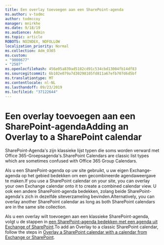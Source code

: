 ```yaml
---
title: Een overlay toevoegen aan een SharePoint-agenda
ms.author: v-todmc
author: todmccoy
manager: mnirkhe
ms.date: 9/18/19
ms.audience: Admin
ms.topic: article
ROBOTS: NOINDEX, NOFOLLOW
localization_priority: Normal
ms.collection: Adm_O365
ms.custom:
- "9000677"
- "2587"
ms.openlocfilehash: 456e05a839ad5182cd91c534cbd13004fb14df83
ms.sourcegitcommit: 6b102e079a7d30298105fd811a67efb707d6d5bf
ms.translationtype: MT
ms.contentlocale: nl-NL
ms.lasthandoff: 09/23/2019
ms.locfileid: "37122644"
---
```

# <a name="adding-an-overlay-to-a-sharepoint-calendar"></a><span data-ttu-id="e3187-102">Een overlay toevoegen aan een SharePoint-agenda</span><span class="sxs-lookup"><span data-stu-id="e3187-102">Adding an Overlay to a SharePoint calendar</span></span>

<span data-ttu-id="e3187-103">SharePoint-Agenda's zijn klassieke lijst typen die soms worden verward met Office 365-Groepsagenda's.</span><span class="sxs-lookup"><span data-stu-id="e3187-103">SharePoint Calendars are classic list types which are sometimes confused with Office 365 Group Calendars.</span></span>
 
<span data-ttu-id="e3187-104">Als u een SharePoint-agenda op uw site gebruikt, u uw eigen Exchange-agenda op het gebied bedekken om een gecombineerde agendaweergave te maken.</span><span class="sxs-lookup"><span data-stu-id="e3187-104">If you use a SharePoint calendar on your site, you can overlay your own Exchange calendar onto it to create a combined calendar view.</span></span> <span data-ttu-id="e3187-105">U ook een andere SharePoint-agenda bedekken, zolang beide SharePoint-agenda's zich in dezelfde siteverzameling bevinden.</span><span class="sxs-lookup"><span data-stu-id="e3187-105">Alternatively, you can overlay another SharePoint calendar as long as both SharePoint calendars are in the same site collection.</span></span>
 
<span data-ttu-id="e3187-106">Als u een overlay wilt toevoegen aan een klassieke SharePoint-agenda, volgt u de stappen in [een SharePoint-agenda bedekken met een agenda uit Exchange of SharePoint](https://support.office.com/article/Overlay-a-SharePoint-calendar-with-a-calendar-from-Exchange-or-SharePoint-4CAEBE59-3994-4A94-9322-B31ABB8A5E9A).</span><span class="sxs-lookup"><span data-stu-id="e3187-106">To add an Overlay to a classic SharePoint calendar, follow the steps in [Overlay a SharePoint calendar with a calendar from Exchange or SharePoint](https://support.office.com/article/Overlay-a-SharePoint-calendar-with-a-calendar-from-Exchange-or-SharePoint-4CAEBE59-3994-4A94-9322-B31ABB8A5E9A).</span></span>
